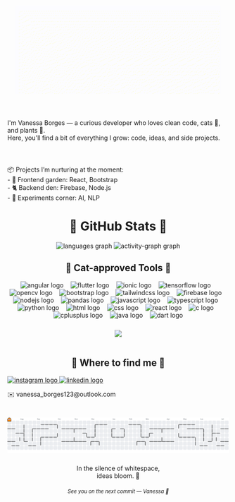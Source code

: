<br clear="both">

<div align="center">
  <img height="200" src="./capa.gif" />
</div>

###

<br clear="both">

<p align="left">
  I'm Vanessa Borges — a curious developer who loves clean code, cats 🐾, and plants 🌱.  
  <br>
  Here, you'll find a bit of everything I grow: code, ideas, and side projects.
</p>

###

<br clear="both">

<p align="left">
  📦 Projects I’m nurturing at the moment:<br>
  - 🌿 Frontend garden: React, Bootstrap<br>
  - 🐈 Backend den: Firebase, Node.js<br>
  - 🧠 Experiments corner: AI, NLP
</p>

###

<h1 align="center">🌿 GitHub Stats 🌿</h1>

<div align="center">
  <img src="https://github-readme-stats.vercel.app/api/top-langs?username=vborgex&locale=en&hide_title=true&layout=compact&card_width=320&langs_count=6&theme=graywhite&hide_border=true" height="130" alt="languages graph"  />
  <img src="https://github-readme-activity-graph.vercel.app/graph?username=vborgex&theme=github-dark&area=true&hide_border=true&bg_color=ffffff&color=without&title_color=ffffff&line=000000&area_color=f34b7d&point=without&radius=10&hide_title=true&custom_title=Activity%20Graph" height="130" alt="activity-graph graph"  />
</div>

###

<h2 align="center">🐾 Cat-approved Tools 🐾</h2>

<div align="center">
  <img src="https://cdn.simpleicons.org/angular/DD0031" height="30" alt="angular logo" />
  <img width="8" />
  <img src="https://cdn.simpleicons.org/flutter/02569B" height="30" alt="flutter logo" />
  <img width="8" />
  <img src="https://cdn.simpleicons.org/ionic/3880FF" height="30" alt="ionic logo" />
  <img width="8" />
  <img src="https://cdn.simpleicons.org/tensorflow/FF6F00" height="30" alt="tensorflow logo" />
  <img width="8" />
  <img src="https://cdn.simpleicons.org/opencv/5C3EE8" height="30" alt="opencv logo" />
  <img width="8" />
  <img src="https://cdn.simpleicons.org/bootstrap/7952B3" height="30" alt="bootstrap logo" />
  <img width="8" />
  <img src="https://cdn.simpleicons.org/tailwindcss/06B6D4" height="30" alt="tailwindcss logo" />
  <img width="8" />
  <img src="https://cdn.simpleicons.org/firebase/FFCA28" height="30" alt="firebase logo" />
  <img width="8" />
  <img src="https://cdn.jsdelivr.net/gh/devicons/devicon/icons/nodejs/nodejs-original.svg" height="30" alt="nodejs logo" />
  <img width="8" />
  <img src="https://cdn.simpleicons.org/pandas/150458" height="30" alt="pandas logo" />
  <img width="8" />
  <img src="https://cdn.jsdelivr.net/gh/devicons/devicon/icons/javascript/javascript-original.svg" height="30" alt="javascript logo" />
  <img width="8" />
  <img src="https://cdn.jsdelivr.net/gh/devicons/devicon/icons/typescript/typescript-original.svg" height="30" alt="typescript logo" />
  <img width="8" />
  <img src="https://cdn.simpleicons.org/python/3776AB" height="30" alt="python logo" />
  <img width="8" />
  <img src="https://skillicons.dev/icons?i=html" height="30" alt="html logo" />
  <img width="8" />
  <img src="https://skillicons.dev/icons?i=css" height="30" alt="css logo" />
  <img width="8" />
  <img src="https://cdn.simpleicons.org/react/61DAFB" height="30" alt="react logo" />
  <img width="8" />
  <img src="https://skillicons.dev/icons?i=c" height="30" alt="c logo" />
  <img width="8" />
  <img src="https://skillicons.dev/icons?i=cpp" height="30" alt="cplusplus logo" />
  <img width="8" />
  <img src="https://cdn.jsdelivr.net/gh/devicons/devicon/icons/java/java-original.svg" height="30" alt="java logo" />
  <img width="8" />
  <img src="https://cdn.jsdelivr.net/gh/devicons/devicon/icons/dart/dart-original.svg" height="30" alt="dart logo" />
</div>

###

<div align="center">
  <img align="center" height="200" src="https://media4.giphy.com/media/v1.Y2lkPTc5MGI3NjExY2NzZDV3d255MnI0ZWp5cTQ4M2c0NmQ5ZGRoOTFuZHY1MmV6c2hiMSZlcD12MV9pbnRlcm5hbF9naWZfYnlfaWQmY3Q9Zw/3oKIPnAiaMCws8nOsE/giphy.gif" />
</div>

<br clear="both">

###

<h2 align="center">📮 Where to find me 📮</h2>

<div align="left">
  <a href="https://www.instagram.com/vaneborgex/" target="_blank">
    <img src="https://raw.githubusercontent.com/maurodesouza/profile-readme-generator/master/src/assets/icons/social/instagram/default.svg" width="47" height="35" alt="instagram logo" />
  </a>
  <a href="https://www.linkedin.com/in/vanessaborgescc" target="_blank">
    <img src="https://raw.githubusercontent.com/maurodesouza/profile-readme-generator/master/src/assets/icons/social/linkedin/default.svg" width="47" height="35" alt="linkedin logo" />
  </a>
</div>

<p align="left">✉️ vanessa_borges123@outlook.com</p>

###

<br clear="both">

<picture>
  <source media="(prefers-color-scheme: dark)" srcset="https://raw.githubusercontent.com/vborgex/vborgex/output/pacman-contribution-graph-dark.svg">
  <source media="(prefers-color-scheme: light)" srcset="https://raw.githubusercontent.com/vborgex/vborgex/output/pacman-contribution-graph.svg">
  <img alt="pacman contribution graph" src="https://raw.githubusercontent.com/vborgex/vborgex/output/pacman-contribution-graph.svg">
</picture>

###

<p align="center">
  In the silence of whitespace,<br>
  ideas bloom. 🌿<br><br>
  <small><i>See you on the next commit — Vanessa 🖤</i></small>
</p>

###
